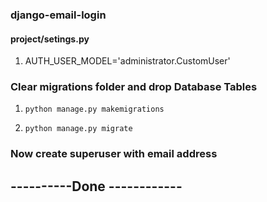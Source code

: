 ### django-email-login
#### project/setings.py
1. AUTH_USER_MODEL='administrator.CustomUser'

### Clear migrations folder and drop Database Tables 
1.     python manage.py makemigrations
2.     python manage.py migrate

### Now create superuser with email address 


## ----------Done ------------